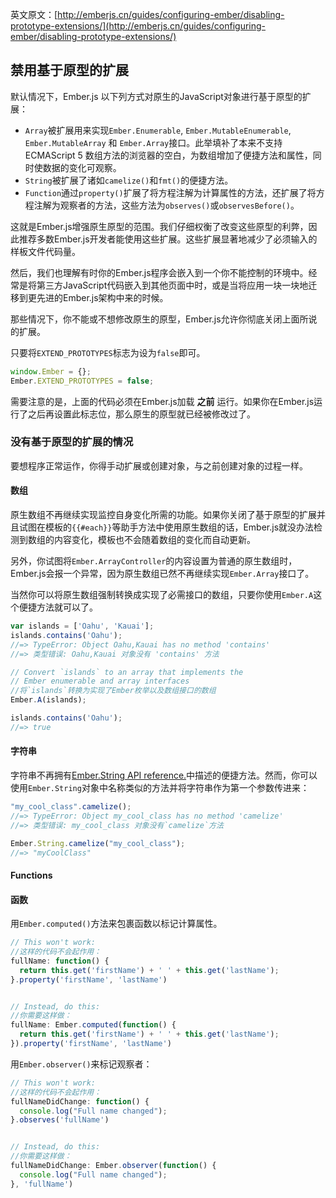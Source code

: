 英文原文：[http://emberjs.cn/guides/configuring-ember/disabling-prototype-extensions/](http://emberjs.cn/guides/configuring-ember/disabling-prototype-extensions/)

## 禁用基于原型的扩展

默认情况下，Ember.js 以下列方式对原生的JavaScript对象进行基于原型的扩展：


* `Array`被扩展用来实现`Ember.Enumerable`, `Ember.MutableEnumerable`, `Ember.MutableArray` 和 `Ember.Array`接口。此举填补了本来不支持 ECMAScript 5 数组方法的浏览器的空白，为数组增加了便捷方法和属性，同时使数据的变化可观察。
* `String`被扩展了诸如`camelize()`和`fmt()`的便捷方法。
* `Function`通过`property()`扩展了将方程注解为计算属性的方法，还扩展了将方程注解为观察者的方法，这些方法为`observes()`或`observesBefore()`。


这就是Ember.js增强原生原型的范围。我们仔细权衡了改变这些原型的利弊，因此推荐多数Ember.js开发者能使用这些扩展。这些扩展显著地减少了必须输入的样板文件代码量。

然后，我们也理解有时你的Ember.js程序会嵌入到一个你不能控制的环境中。经常是将第三方JavaScript代码嵌入到其他页面中时，或是当将应用一块一块地迁移到更先进的Ember.js架构中来的时候。

那些情况下，你不能或不想修改原生的原型，Ember.js允许你彻底关闭上面所说的扩展。


只要将`EXTEND_PROTOTYPES`标志为设为`false`即可。

```javascript
window.Ember = {};
Ember.EXTEND_PROTOTYPES = false;
```

需要注意的是，上面的代码必须在Ember.js加载 **之前** 运行。如果你在Ember.js运行了之后再设置此标志位，那么原生的原型就已经被修改过了。


### 没有基于原型的扩展的情况

要想程序正常运作，你得手动扩展或创建对象，与之前创建对象的过程一样。



#### 数组

原生数组不再继续实现监控自身变化所需的功能。如果你关闭了基于原型的扩展并且试图在模板的`{{#each}}`等助手方法中使用原生数组的话，Ember.js就没办法检测到数组的内容变化，模板也不会随着数组的变化而自动更新。


另外，你试图将`Ember.ArrayController`的内容设置为普通的原生数组时，Ember.js会报一个异常，因为原生数组已然不再继续实现`Ember.Array`接口了。


当然你可以将原生数组强制转换成实现了必需接口的数组，只要你使用`Ember.A`这个便捷方法就可以了。

```javascript
var islands = ['Oahu', 'Kauai'];
islands.contains('Oahu');
//=> TypeError: Object Oahu,Kauai has no method 'contains'
//=> 类型错误: Oahu,Kauai 对象没有 'contains' 方法

// Convert `islands` to an array that implements the
// Ember enumerable and array interfaces
//将`islands`转换为实现了Ember枚举以及数组接口的数组
Ember.A(islands);

islands.contains('Oahu');
//=> true
```

#### 字符串


字符串不再拥有[Ember.String API reference.](/api/classes/Ember.String.html)中描述的便捷方法。然而，你可以使用`Ember.String`对象中名称类似的方法并将字符串作为第一个参数传进来：


```javascript
"my_cool_class".camelize();
//=> TypeError: Object my_cool_class has no method 'camelize'
//=> 类型错误: my_cool_class 对象没有`camelize`方法

Ember.String.camelize("my_cool_class");
//=> "myCoolClass"
```

#### Functions

#### 函数


用`Ember.computed()`方法来包裹函数以标记计算属性。

```javascript
// This won't work:
//这样的代码不会起作用：
fullName: function() {
  return this.get('firstName') + ' ' + this.get('lastName');
}.property('firstName', 'lastName')


// Instead, do this:
//你需要这样做：
fullName: Ember.computed(function() {
  return this.get('firstName') + ' ' + this.get('lastName');
}).property('firstName', 'lastName')
```

用`Ember.observer()`来标记观察者：

```javascript
// This won't work:
//这样的代码不会起作用：
fullNameDidChange: function() {
  console.log("Full name changed");
}.observes('fullName')


// Instead, do this:
//你需要这样做：
fullNameDidChange: Ember.observer(function() {
  console.log("Full name changed");
}, 'fullName')
```